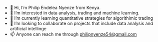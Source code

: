 - 👋 Hi, I’m Philip Endelea Nyenze from Kenya.
- 👀 I’m interested in data analysis, trading and machine learning.
- 🌱 I’m currently learning quantitative strategies for algorithimic trading
- 💞️ I’m looking to collaborate on projects that include data analysis and artificial intellinge
- 📫 Anyone can reach me through philipnyenze54@gmail.com

<!---
kanyenzE is a ✨ special ✨ repository because its `README.md` (this file) appears on your GitHub profile.
You can click the Preview link to take a look at your changes.
--->
